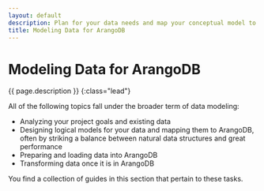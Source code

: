 ```yaml
---
layout: default
description: Plan for your data needs and map your conceptual model to the right features, making the most of ArangoDB
title: Modeling Data for ArangoDB
---
```

# Modeling Data for ArangoDB

{{ page.description }}
{:class="lead"}

All of the following topics fall under the broader term of data modeling:

- Analyzing your project goals and existing data
- Designing logical models for your data and mapping them to ArangoDB, often
  by striking a balance between natural data structures and great performance
- Preparing and loading data into ArangoDB
- Transforming data once it is in ArangoDB

You find a collection of guides in this section that pertain to these tasks.
